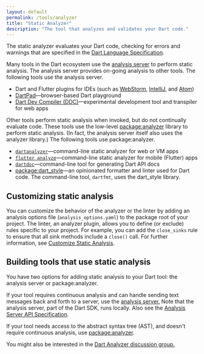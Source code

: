 ```yaml
---
layout: default
permalink: /tools/analyzer
title: "Static Analyzer"
description: "The tool that analyzes and validates your Dart code."
---
```


The static analyzer evaluates your Dart code,
checking for errors and warnings that are specified in the
[Dart Language Specification](https://www.dartlang.org/docs/spec/).

Many tools in the Dart ecosystem use the [analysis
server](https://github.com/dart-lang/sdk/tree/master/pkg/analysis_server)
to perform static analysis. The analysis server provides on-going
analysis to other tools. The following tools use the analysis server.

* Dart and Flutter plugins for IDEs (such as
  [WebStorm](https://webdev.dartlang.org/tools/webstorm),
  [IntelliJ](https://www.dartlang.org/tools/jetbrains-plugin), and
  [Atom](https://atom.io/packages/dartlang))
* [DartPad](https://www.dartlang.org/tools/dartpad)&mdash;browser-based
  Dart playground
* [Dart Dev Compiler (DDC)](https://github.com/dart-lang/sdk/tree/master/pkg/dev_compiler)&mdash;experimental development tool and transpiler for web apps

Other tools perform static analysis when invoked, but do not continually
evaluate code. These tools use the low-level
[package:analyzer](https://pub.dartlang.org/packages/analyzer) library
to perform static analysis. (In fact, the analysis server itself
also uses the analyzer library.) The following tools use
package:analyzer.

* [`dartanalyzer`](https://github.com/dart-lang/sdk/tree/master/pkg/analyzer_cli#dartanalyzer
)&mdash;command-line static analyzer for web or VM apps
* [`flutter analyze`](https://flutter.io/debugging/#the-dart-analyzer)&mdash;command-line
  static analyzer for mobile (Flutter) apps
* [`dartdoc`](https://github.com/dart-lang/dartdoc)&mdash;command-line tool
  for generating Dart API docs
* [package:dart_style](https://github.com/dart-lang/dart_style)&mdash;an opinionated
  formatter and linter used for Dart code. The command-line tool, `dartfmt`,
  uses the dart_style library.

## Customizing static analysis

You can customize the behavior of the analyzer or the linter
by adding an analysis options file (`analysis_options.yaml`) to
the package root of your project. The linter, an analyzer plugin,
allows you to define (or exclude) rules specific to your project.
For example, you can add the `close_sinks` rule to ensure that all
sink methods include a `close()` call. For further information, see
[Customize Static Analysis](/guides/language/analysis-options).

## Building tools that use static analysis

You have two options for adding static analysis to your Dart tool:
the analysis server or package:analyzer.

If your tool requires continuous analysis and can handle sending text
messages back and forth to a server, use the [analysis
server.](https://github.com/dart-lang/sdk/tree/master/pkg/analysis_server)
Note that the analysis server, part of the Dart SDK, runs locally.
Also see the [Analysis Server API
Specification](https://htmlpreview.github.io/?https://github.com/dart-lang/sdk/blob/master/pkg/analysis_server/doc/api.html).

If your tool needs access to the abstract syntax tree (AST), and doesn't
require continuous analysis,
use [package:analyzer](https://pub.dartlang.org/packages/analyzer).

You might also be interested in the [Dart Analyzer discussion
group.](https://groups.google.com/a/dartlang.org/forum/#!forum/analyzer-discuss)
